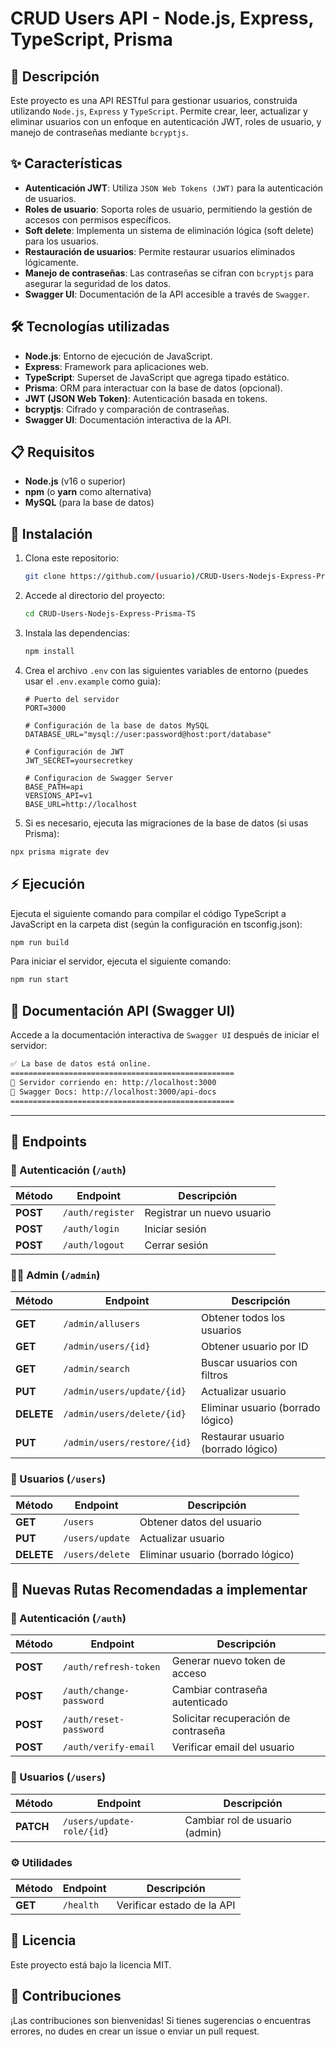 # **CRUD Users API - Node.js, Express, TypeScript, Prisma**

## 📜 **Descripción**

Este proyecto es una API RESTful para gestionar usuarios, construida utilizando `Node.js`, `Express` y `TypeScript`. Permite crear, leer, actualizar y eliminar usuarios con un enfoque en autenticación JWT, roles de usuario, y manejo de contraseñas mediante `bcryptjs`.

## ✨ **Características**

- **Autenticación JWT**: Utiliza `JSON Web Tokens (JWT)` para la autenticación de usuarios.
- **Roles de usuario**: Soporta roles de usuario, permitiendo la gestión de accesos con permisos específicos.
- **Soft delete**: Implementa un sistema de eliminación lógica (soft delete) para los usuarios.
- **Restauración de usuarios**: Permite restaurar usuarios eliminados lógicamente.
- **Manejo de contraseñas**: Las contraseñas se cifran con `bcryptjs` para asegurar la seguridad de los datos.
- **Swagger UI**: Documentación de la API accesible a través de `Swagger`.

## 🛠️ **Tecnologías utilizadas**

- **Node.js**: Entorno de ejecución de JavaScript.
- **Express**: Framework para aplicaciones web.
- **TypeScript**: Superset de JavaScript que agrega tipado estático.
- **Prisma**: ORM para interactuar con la base de datos (opcional).
- **JWT (JSON Web Token)**: Autenticación basada en tokens.
- **bcryptjs**: Cifrado y comparación de contraseñas.
- **Swagger UI**: Documentación interactiva de la API.

## 📋 **Requisitos**

- **Node.js** (v16 o superior)
- **npm** (o **yarn** como alternativa)
- **MySQL** (para la base de datos)

## 🚀 **Instalación**

1. Clona este repositorio:

   ```bash
   git clone https://github.com/(usuario)/CRUD-Users-Nodejs-Express-Prisma-TS.git
   ```

2. Accede al directorio del proyecto:

   ```bash
   cd CRUD-Users-Nodejs-Express-Prisma-TS
   ```

3. Instala las dependencias:

   ```bash
   npm install
   ```

4. Crea el archivo `.env` con las siguientes variables de entorno (puedes usar el `.env.example` como guia):

   ```env
   # Puerto del servidor
   PORT=3000

   # Configuración de la base de datos MySQL
   DATABASE_URL="mysql://user:password@host:port/database"

   # Configuración de JWT
   JWT_SECRET=yoursecretkey

   # Configuracion de Swagger Server
   BASE_PATH=api
   VERSIONS_API=v1
   BASE_URL=http://localhost
   ```

5. Si es necesario, ejecuta las migraciones de la base de datos (si usas Prisma):

```bash
npx prisma migrate dev
```

## ⚡ **Ejecución**

Ejecuta el siguiente comando para compilar el código TypeScript a JavaScript en la carpeta dist (según la configuración en tsconfig.json):

```bash
npm run build
```

Para iniciar el servidor, ejecuta el siguiente comando:

```bash
npm run start
```

## 📃 **Documentación API (Swagger UI)**

Accede a la documentación interactiva de `Swagger UI` después de iniciar el servidor:

```bash
✅ La base de datos está online.
==================================================
🚀 Servidor corriendo en: http://localhost:3000
📃 Swagger Docs: http://localhost:3000/api-docs
==================================================
```

---

## 📌 Endpoints

### 🔐 Autenticación (`/auth`)

| Método   | Endpoint         | Descripción                |
| -------- | ---------------- | -------------------------- |
| **POST** | `/auth/register` | Registrar un nuevo usuario |
| **POST** | `/auth/login`    | Iniciar sesión             |
| **POST** | `/auth/logout`   | Cerrar sesión              |

### 👨‍💼 Admin (`/admin`)

| Método     | Endpoint                    | Descripción                        |
| ---------- | --------------------------- | ---------------------------------- |
| **GET**    | `/admin/allusers`           | Obtener todos los usuarios         |
| **GET**    | `/admin/users/{id}`         | Obtener usuario por ID             |
| **GET**    | `/admin/search`             | Buscar usuarios con filtros        |
| **PUT**    | `/admin/users/update/{id}`  | Actualizar usuario                 |
| **DELETE** | `/admin/users/delete/{id}`  | Eliminar usuario (borrado lógico)  |
| **PUT**    | `/admin/users/restore/{id}` | Restaurar usuario (borrado lógico) |

### 👤 Usuarios (`/users`)

| Método     | Endpoint        | Descripción                       |
| ---------- | --------------- | --------------------------------- |
| **GET**    | `/users`        | Obtener datos del usuario         |
| **PUT**    | `/users/update` | Actualizar usuario                |
| **DELETE** | `/users/delete` | Eliminar usuario (borrado lógico) |

## 📌 Nuevas Rutas Recomendadas a implementar

### 🔐 Autenticación (`/auth`)

| Método   | Endpoint                | Descripción                          |
| -------- | ----------------------- | ------------------------------------ |
| **POST** | `/auth/refresh-token`   | Generar nuevo token de acceso        |
| **POST** | `/auth/change-password` | Cambiar contraseña autenticado       |
| **POST** | `/auth/reset-password`  | Solicitar recuperación de contraseña |
| **POST** | `/auth/verify-email`    | Verificar email del usuario          |

### 👤 Usuarios (`/users`)

| Método    | Endpoint                  | Descripción                    |
| --------- | ------------------------- | ------------------------------ |
| **PATCH** | `/users/update-role/{id}` | Cambiar rol de usuario (admin) |

### ⚙️ Utilidades

| Método  | Endpoint  | Descripción                |
| ------- | --------- | -------------------------- |
| **GET** | `/health` | Verificar estado de la API |

## 📝 **Licencia**

Este proyecto está bajo la licencia MIT.

## 🌟 Contribuciones

¡Las contribuciones son bienvenidas! Si tienes sugerencias o encuentras errores, no dudes en crear un issue o enviar un pull request.
